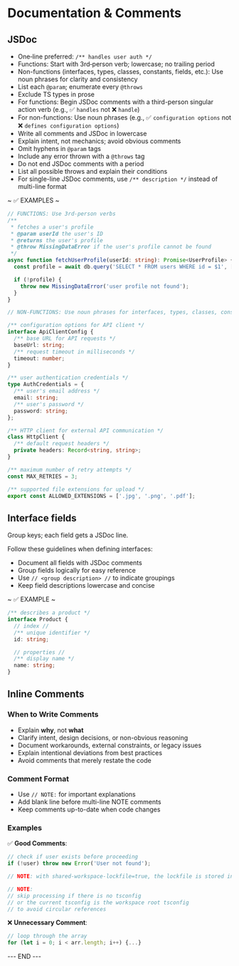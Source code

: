 # Documentation & Comments

## JSDoc

- One‑line preferred: `/** handles user auth */`
- Functions: Start with 3rd‑person verb; lowercase; no trailing period
- Non-functions (interfaces, types, classes, constants, fields, etc.): Use noun phrases for clarity and consistency
- List each `@param`; enumerate every `@throws`
- Exclude TS types in prose
- For functions: Begin JSDoc comments with a third-person singular action verb (e.g., ✅ `handles` not ❌ `handle`)
- For non-functions: Use noun phrases (e.g., ✅ `configuration options` not ❌ `defines configuration options`)
- Write all comments and JSDoc in lowercase
- Explain intent, not mechanics; avoid obvious comments
- Omit hyphens in `@param` tags
- Include any error thrown with a `@throws` tag
- Do not end JSDoc comments with a period
- List all possible throws and explain their conditions
- For single-line JSDoc comments, use `/** description */` instead of multi-line format

~ ✅ EXAMPLES ~

```typescript
// FUNCTIONS: Use 3rd-person verbs
/**
 * fetches a user's profile
 * @param userId the user's ID
 * @returns the user's profile
 * @throw MissingDataError if the user's profile cannot be found
 */
async function fetchUserProfile(userId: string): Promise<UserProfile> {
  const profile = await db.query('SELECT * FROM users WHERE id = $1', [userId]);

  if (!profile) {
    throw new MissingDataError('user profile not found');
  }
}

// NON-FUNCTIONS: Use noun phrases for interfaces, types, classes, constants, fields, etc.

/** configuration options for API client */
interface ApiClientConfig {
  /** base URL for API requests */
  baseUrl: string;
  /** request timeout in milliseconds */
  timeout: number;
}

/** user authentication credentials */
type AuthCredentials = {
  /** user's email address */
  email: string;
  /** user's password */
  password: string;
};

/** HTTP client for external API communication */
class HttpClient {
  /** default request headers */
  private headers: Record<string, string>;
}

/** maximum number of retry attempts */
const MAX_RETRIES = 3;

/** supported file extensions for upload */
export const ALLOWED_EXTENSIONS = ['.jpg', '.png', '.pdf'];
```

## Interface fields

Group keys; each field gets a JSDoc line.

Follow these guidelines when defining interfaces:

- Document all fields with JSDoc comments
- Group fields logically for easy reference
- Use `// <group description> //` to indicate groupings
- Keep field descriptions lowercase and concise

~ ✅ EXAMPLE ~

```typescript
/** describes a product */
interface Product {
  // index //
  /** unique identifier */
  id: string;

  // properties //
  /** display name */
  name: string;
}
```

## Inline Comments

### When to Write Comments

- Explain **why**, not **what**
- Clarify intent, design decisions, or non-obvious reasoning
- Document workarounds, external constraints, or legacy issues
- Explain intentional deviations from best practices
- Avoid comments that merely restate the code

### Comment Format

- Use `// NOTE:` for important explanations
- Add blank line before multi-line NOTE comments
- Keep comments up-to-date when code changes

### Examples

✅ **Good Comments**:

```typescript
// check if user exists before proceeding
if (!user) throw new Error('User not found');

// NOTE: with shared-workspace-lockfile=true, the lockfile is stored in the workspace root only

// NOTE:
// skip processing if there is no tsconfig
// or the current tsconfig is the workspace root tsconfig
// to avoid circular references
```

❌ **Unnecessary Comment**:

```typescript
// loop through the array
for (let i = 0; i < arr.length; i++) {...}
```

--- END ---
